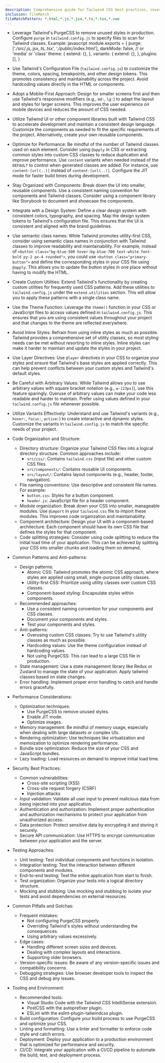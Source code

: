 ```yaml
---
description: Comprehensive guide for Tailwind CSS best practices, covering code organization, performance optimization, security considerations, and common pitfalls. This rule provides actionable guidance for developers to build scalable and maintainable Tailwind CSS projects.
inclusion: fileMatch
fileMatchPattern: *.html,*.js,*.jsx,*.ts,*.tsx,*.vue
---
```

- Leverage Tailwind's PurgeCSS to remove unused styles in production. Configure `purge` in `tailwind.config.js` to specify files to scan for Tailwind classes.  Example:
  javascript
  module.exports = {
    purge: ['./src/*.js,*.jsx,*.ts,*.tsx', './public/index.html'],
    darkMode: false, // or 'media' or 'class'
    theme: {
      extend: {},
    },
    variants: {
      extend: {},
    },
    plugins: [],
  }

- Use Tailwind's Configuration File (`tailwind.config.js`) to customize the theme, colors, spacing, breakpoints, and other design tokens.  This promotes consistency and maintainability across the project.  Avoid hardcoding values directly in the HTML or components.
- Adopt a Mobile-First Approach: Design for smaller screens first and then use Tailwind's responsive modifiers (e.g., `md:`, `lg:`) to adapt the layout and styles for larger screens.  This improves the user experience on mobile devices and reduces the amount of CSS needed.
- Utilize Tailwind UI or other component libraries built with Tailwind CSS to accelerate development and maintain a consistent design language.  Customize the components as needed to fit the specific requirements of the project.  Alternatively, create your own reusable components.
- Optimize for Performance:  Be mindful of the number of Tailwind classes used on each element.  Consider using `@apply` in CSS or extracting common styles into custom CSS classes to reduce duplication and improve performance. Use `content` variants when needed instead of the `DEFAULT` to control when generated classes are added.  For instance, use `content-[url(..)]` instead of `content-[url(..)]`. Configure the JIT mode for faster build times during development.
- Stay Organized with Components: Break down the UI into smaller, reusable components.  Use a consistent naming convention for components and Tailwind classes.  Consider using a component library like Storybook to document and showcase the components.
- Integrate with a Design System: Define a clear design system with consistent colors, typography, and spacing.  Map the design system tokens to Tailwind's configuration file.  This ensures that the UI is consistent and aligned with the brand guidelines.
- Use semantic class names: While Tailwind promotes utility-first CSS, consider using semantic class names in conjunction with Tailwind classes to improve readability and maintainability. For example, instead of `<button class="bg-blue-500 hover:bg-blue-700 text-white font-bold py-2 px-4 rounded">`, you could use `<button class="primary-button">` and define the corresponding styles in your CSS file using `@apply`. This allows you to update the button styles in one place without having to modify the HTML.
- Create Custom Utilities: Extend Tailwind's functionality by creating custom utilities for frequently used CSS patterns. Add these utilities to `tailwind.config.js` under the `extend.utilities` section. This will allow you to apply these patterns with a single class name.
- Use the Theme Function:  Leverage the `theme()` function in your CSS or JavaScript files to access values defined in `tailwind.config.js`. This ensures that you are using consistent values throughout your project and that changes to the theme are reflected everywhere.
- Avoid Inline Styles: Refrain from using inline styles as much as possible. Tailwind provides a comprehensive set of utility classes, so most styling needs can be met without resorting to inline styles. Inline styles can make it harder to maintain and update the styles in your project.
- Use Layer Directives: Use `@layer` directives in your CSS to organize your styles and ensure that Tailwind's base styles are applied correctly. This can help prevent conflicts between your custom styles and Tailwind's default styles.
- Be Careful with Arbitrary Values: While Tailwind allows you to use arbitrary values with square bracket notation (e.g., `w-[23px]`), use this feature sparingly. Overuse of arbitrary values can make your code less readable and harder to maintain. Prefer using values defined in your `tailwind.config.js` file whenever possible.
- Utilize Variants Effectively: Understand and use Tailwind's variants (e.g., `hover:`, `focus:`, `active:`) to create interactive and dynamic styles. Customize the variants in `tailwind.config.js` to match the specific needs of your project.
- Code Organization and Structure:
  - Directory structure: Organize your Tailwind CSS files into a logical directory structure. Common approaches include:
    - `src/css/`: Contains `tailwind.css` (input file) and other custom CSS files.
    - `src/components/`: Contains reusable UI components.
    - `src/layout/`: Contains layout components (e.g., header, footer, navigation).
  - File naming conventions: Use descriptive and consistent file names. For example:
    - `button.css`: Styles for a button component.
    - `header.js`: JavaScript file for a header component.
  - Module organization: Break down your CSS into smaller, manageable modules. Use `@import` in your `tailwind.css` file to import these modules. This improves code organization and maintainability.
  - Component architecture: Design your UI with a component-based architecture. Each component should have its own CSS file that defines the styles for that component.
  - Code splitting strategies: Consider using code splitting to reduce the initial load time of your application. This can be achieved by splitting your CSS into smaller chunks and loading them on demand.
- Common Patterns and Anti-patterns:
  - Design patterns:
    - Atomic CSS: Tailwind promotes the atomic CSS approach, where styles are applied using small, single-purpose utility classes.
    - Utility-first CSS: Prioritize using utility classes over custom CSS classes.
    - Component-based styling: Encapsulate styles within components.
  - Recommended approaches:
    - Use a consistent naming convention for your components and CSS classes.
    - Document your components and styles.
    - Test your components and styles.
  - Anti-patterns:
    - Overusing custom CSS classes: Try to use Tailwind's utility classes as much as possible.
    - Hardcoding values: Use the theme configuration instead of hardcoding values.
    - Not using PurgeCSS: This can lead to a large CSS file in production.
  - State management: Use a state management library like Redux or Zustand to manage the state of your application. Apply tailwind classes based on state changes.
  - Error handling: Implement proper error handling to catch and handle errors gracefully.
- Performance Considerations:
  - Optimization techniques:
    - Use PurgeCSS to remove unused styles.
    - Enable JIT mode.
    - Optimize images.
  - Memory management: Be mindful of memory usage, especially when dealing with large datasets or complex UIs.
  - Rendering optimization: Use techniques like virtualization and memoization to optimize rendering performance.
  - Bundle size optimization: Reduce the size of your CSS and JavaScript bundles.
  - Lazy loading: Load resources on demand to improve initial load time.
- Security Best Practices:
  - Common vulnerabilities:
    - Cross-site scripting (XSS)
    - Cross-site request forgery (CSRF)
    - Injection attacks
  - Input validation: Validate all user input to prevent malicious data from being injected into your application.
  - Authentication and authorization: Implement proper authentication and authorization mechanisms to protect your application from unauthorized access.
  - Data protection: Protect sensitive data by encrypting it and storing it securely.
  - Secure API communication: Use HTTPS to encrypt communication between your application and the server.
- Testing Approaches:
  - Unit testing: Test individual components and functions in isolation.
  - Integration testing: Test the interaction between different components and modules.
  - End-to-end testing: Test the entire application from start to finish.
  - Test organization: Organize your tests into a logical directory structure.
  - Mocking and stubbing: Use mocking and stubbing to isolate your tests and avoid dependencies on external resources.
- Common Pitfalls and Gotchas:
  - Frequent mistakes:
    - Not configuring PurgeCSS properly.
    - Overriding Tailwind's styles without understanding the consequences.
    - Using arbitrary values excessively.
  - Edge cases:
    - Handling different screen sizes and devices.
    - Dealing with complex layouts and interactions.
    - Supporting older browsers.
  - Version-specific issues: Be aware of any version-specific issues and compatibility concerns.
  - Debugging strategies: Use browser developer tools to inspect the CSS and debug any issues.
- Tooling and Environment:
  - Recommended tools:
    - Visual Studio Code with the Tailwind CSS IntelliSense extension.
    - PostCSS with the autoprefixer plugin.
    - ESLint with the eslint-plugin-tailwindcss plugin.
  - Build configuration: Configure your build process to use PurgeCSS and optimize your CSS.
  - Linting and formatting: Use a linter and formatter to enforce code style and catch errors.
  - Deployment: Deploy your application to a production environment that is optimized for performance and security.
  - CI/CD: Integrate your application with a CI/CD pipeline to automate the build, test, and deployment process.